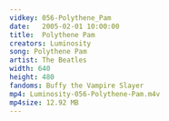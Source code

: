 ```yaml
---
vidkey: 056-Polythene_Pam
date:   2005-02-01 10:00:00
title:  Polythene Pam
creators: Luminosity
song: Polythene Pam
artist: The Beatles
width: 640
height: 480
fandoms: Buffy the Vampire Slayer
mp4: Luminosity-056-Polythene-Pam.m4v
mp4size: 12.92 MB
---
```


  <div>
  
  </div>
  